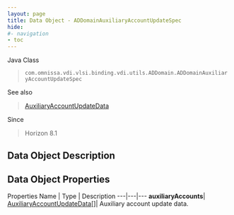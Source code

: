 ```yaml
---
layout: page
title: Data Object - ADDomainAuxiliaryAccountUpdateSpec
hide:
#- navigation
- toc
---
```






Java Class
> `com.omnissa.vdi.vlsi.binding.vdi.utils.ADDomain.ADDomainAuxiliaryAccountUpdateSpec`

See also
> [AuxiliaryAccountUpdateData](vdi.utils.ADDomain.AuxiliaryAccountUpdateData.md)

Since
> Horizon 8.1


## Data Object Description

## Data Object Properties
Properties
Name |  Type |  Description
---|---|---
**auxiliaryAccounts**| [AuxiliaryAccountUpdateData[]](vdi.utils.ADDomain.AuxiliaryAccountUpdateData.md)|  Auxiliary account update data.


 
